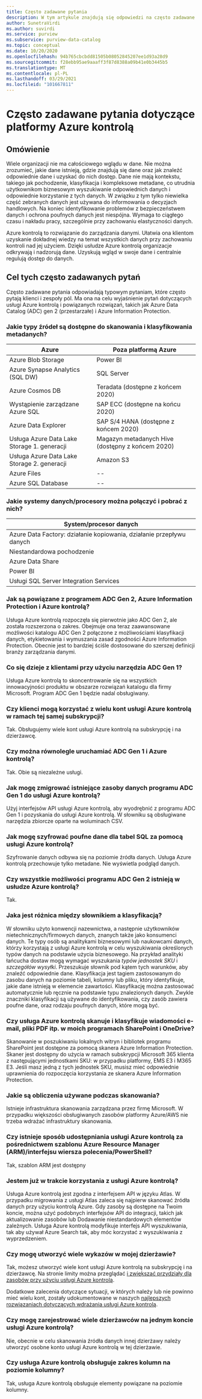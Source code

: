 ```yaml
---
title: Często zadawane pytania
description: W tym artykule znajdują się odpowiedzi na często zadawane pytania dotyczące usługi Azure kontrolą.
author: SunetraVirdi
ms.author: suvirdi
ms.service: purview
ms.subservice: purview-data-catalog
ms.topic: conceptual
ms.date: 10/20/2020
ms.openlocfilehash: 94b765cbcbdd81505b08052845207ee1d93a28d9
ms.sourcegitcommit: f28ebb95ae9aaaff3f87d8388a09b41e0b3445b5
ms.translationtype: MT
ms.contentlocale: pl-PL
ms.lasthandoff: 03/29/2021
ms.locfileid: "101667811"
---
```

# <a name="frequently-asked-questions-faq-about-azure-purview"></a>Często zadawane pytania dotyczące platformy Azure kontrolą

## <a name="overview"></a>Omówienie

Wiele organizacji nie ma całościowego wglądu w dane. Nie można zrozumieć, jakie dane istnieją, gdzie znajdują się dane oraz jak znaleźć odpowiednie dane i uzyskać do nich dostęp. Dane nie mają kontekstu, takiego jak pochodzenie, klasyfikacja i kompleksowe metadane, co utrudnia użytkownikom biznesowym wyszukiwanie odpowiednich danych i odpowiednie korzystanie z tych danych. W związku z tym tylko niewielka część zebranych danych jest używana do informowania o decyzjach handlowych. Na koniec identyfikowanie problemów z bezpieczeństwem danych i ochrona poufnych danych jest niespójna. Wymaga to ciągłego czasu i nakładu pracy, szczególnie przy zachowaniu elastyczności danych.

Azure kontrolą to rozwiązanie do zarządzania danymi. Ułatwia ona klientom uzyskanie dokładnej wiedzy na temat wszystkich danych przy zachowaniu kontroli nad jej użyciem. Dzięki usłudze Azure kontrolą organizacje odkrywają i nadzorują dane. Uzyskują wgląd w swoje dane i centralnie regulują dostęp do danych.

## <a name="purpose-of-this-faq"></a>Cel tych często zadawanych pytań

Często zadawane pytania odpowiadają typowym pytaniam, które często pytają klienci i zespoły pól. Ma ona na celu wyjaśnienie pytań dotyczących usługi Azure kontrolą i powiązanych rozwiązań, takich jak Azure Data Catalog (ADC) gen 2 (przestarzałe) i Azure Information Protection.

### <a name="what-are-the-source-types-available-for-metadata-scanning-and-classification"></a>Jakie typy źródeł są dostępne do skanowania i klasyfikowania metadanych?

|Azure|Poza platformą Azure|
|---------|---------|
|Azure Blob Storage|Power BI|
|Azure Synapse Analytics (SQL DW)|SQL Server |
|Azure Cosmos DB|Teradata (dostępne z końcem 2020)|
|Wystąpienie zarządzane Azure SQL|SAP ECC (dostępne na końcu 2020)|
|Azure Data Explorer|SAP S/4 HANA (dostępne z końcem 2020)|
|Usługa Azure Data Lake Storage 1. generacji|Magazyn metadanych Hive (dostępny z końcem 2020)|
|Usługa Azure Data Lake Storage 2. generacji|Amazon S3|
|Azure Files|--|
|Azure SQL Database|--|

### <a name="what-data-systemsprocessors-can-we-connect-and-get-lineage"></a>Jakie systemy danych/procesory można połączyć i pobrać z nich?

|System/procesor danych 
|---------
|Azure Data Factory: działanie kopiowania, działanie przepływu danych 
|Niestandardowa pochodzenie   
|Azure Data Share   
|Power BI    |
|Usługi SQL Server Integration Services  

### <a name="how-are-adc-gen-2-azure-information-protection-and-azure-purview-related"></a>Jak są powiązane z programem ADC Gen 2, Azure Information Protection i Azure kontrolą?

Usługa Azure kontrolą rozpoczęła się pierwotnie jako ADC Gen 2, ale została rozszerzona o zakres. Obejmuje ona teraz zaawansowane możliwości katalogu ADC Gen 2 połączone z możliwościami klasyfikacji danych, etykietowania i wymuszania zasad zgodności Azure Information Protection. Obecnie jest to bardziej ściśle dostosowane do szerszej definicji branży zarządzania danymi.

### <a name="what-happens-to-customers-using-adc-gen-1"></a>Co się dzieje z klientami przy użyciu narzędzia ADC Gen 1?

Usługa Azure kontrolą to skoncentrowanie się na wszystkich innowacyjności produktu w obszarze rozwiązań katalogu dla firmy Microsoft. Program ADC Gen 1 będzie nadal obsługiwany.

### <a name="can-customers-have-multiple-azure-purview-accounts-in-the-same-subscription"></a>Czy klienci mogą korzystać z wielu kont usługi Azure kontrolą w ramach tej samej subskrypcji?

Tak. Obsługujemy wiele kont usługi Azure kontrolą na subskrypcję i na dzierżawcę.

### <a name="can-i-run-adc-gen-1-and-azure-purview-in-parallel"></a>Czy można równolegle uruchamiać ADC Gen 1 i Azure kontrolą?

Tak. Obie są niezależne usługi.

### <a name="how-do-i-migrate-existing-adc-gen-1-data-assets-to-azure-purview"></a>Jak mogę zmigrować istniejące zasoby danych programu ADC Gen 1 do usługi Azure kontrolą?

Użyj interfejsów API usługi Azure kontrolą, aby wyodrębnić z programu ADC Gen 1 i pozyskania do usługi Azure kontrolą. W słowniku są obsługiwane narzędzia zbiorcze oparte na woluminach CSV.

### <a name="how-do-i-encrypt-sensitive-data-for-sql-tables-using-azure-purview"></a>Jak mogę szyfrować poufne dane dla tabel SQL za pomocą usługi Azure kontrolą?

Szyfrowanie danych odbywa się na poziomie źródła danych. Usługa Azure kontrolą przechowuje tylko metadane. Nie wyświetla podgląd danych.

### <a name="will-all-the-capabilities-of-adc-gen-2-exist-in-azure-purview"></a>Czy wszystkie możliwości programu ADC Gen 2 istnieją w usłudze Azure kontrolą?

Tak.

<!--## Is the data lineage feature available in Azure Purview?

Yes, but it's limited to the Azure Data Factory connector.

<!-- ## How can I scan SQL Server on-premises? 

Use the self-host integration runtime capability. !-->

<!--### What is the difference between classification in Azure SQL Database and classification in Azure Purview?

|Azure SQL DB classification  |Azure Purview classification  |
|---------|---------|
|Classification is based on SQL metadata from system catalogs. |Classification is based on Azure Purview's sampling technique by using the system-defined or custom-defined regex pattern.|
|Custom classification is supported.     |Custom classification is supported.         |
|Doesn't use Microsoft 365 system classifiers out of the box.    | Uses Microsoft 365 system classifiers out of the box.        |
-->

### <a name="whats-the-difference-between-a-glossary-and-classification"></a>Jaka jest różnica między słownikiem a klasyfikacją?

W słowniku użyto konwencji nazewnictwa, a następnie użytkowników nietechnicznych/firmowych danych, znanych także jako konsumenci danych. Te typy osób są analitykami biznesowymi lub naukowcami danych, którzy korzystają z usługi Azure kontrolą w celu wyszukiwania określonych typów danych na podstawie użycia biznesowego. Na przykład analityki łańcucha dostaw mogą wymagać wyszukania *typów jednostek SKU* i *szczegółów wysyłki*. Przeszukuje słownik pod kątem tych warunków, aby znaleźć odpowiednie dane.
Klasyfikacja jest tagiem zastosowanym do zasobu danych na poziomie tabeli, kolumny lub pliku, który identyfikuje, jakie dane istnieją w elemencie zawartości. Klasyfikację można zastosować automatycznie lub ręcznie na podstawie typu znalezionych danych. Zwykle znaczniki klasyfikacji są używane do identyfikowania, czy zasób zawiera poufne dane, oraz rodzaju poufnych danych, które mogą być.

### <a name="does-azure-purview-scan-and-classify-emails-pdfs-etc-in-my-sharepoint-and-onedrive"></a>Czy usługa Azure kontrolą skanuje i klasyfikuje wiadomości e-mail, pliki PDF itp. w moich programach SharePoint i OneDrive?

Skanowanie w poszukiwaniu lokalnych witryn i bibliotek programu SharePoint jest dostępne za pomocą skanera Azure Information Protection. Skaner jest dostępny do użycia w ramach subskrypcji Microsoft 365 klienta z następującymi jednostkami SKU: w przypadku platformy, EMS E3 i M365 E3. Jeśli masz jedną z tych jednostek SKU, musisz mieć odpowiednie uprawnienia do rozpoczęcia korzystania ze skanera Azure Information Protection.

<!--### What is the difference between classifications and sensitivity labels in Azure Purview?

Azure Purview's data governance solution is based on the Apache Atlas framework. As defined by Atlas, classification is a way to identify the contents of an asset (table or file) or an entity (table column or structured file). This classification becomes a metadata property that allows Azure Purview to understand the data within each asset and govern and protect them.

Sensitivity labels are a Microsoft 365 concept that resembles classification at the asset level. You create a label with a collection of classifications applied at the asset or entity level.

Atlas-centric customers will see no real distinction between classifications and labels. To these customers, everything is a classification and labels aren't needed.

Security-focused customers will see a distinction between classification and labeling, but only because in Microsoft 365 the classifications aren't exposed directly to the user; only labels are visible. So, similar to Atlas, Office 365 security customers don't need to deal with both entities.
-->

### <a name="what-is-the-compute-used-for-the-scan"></a>Jakie są obliczenia używane podczas skanowania?
Istnieje infrastruktura skanowania zarządzana przez firmę Microsoft. W przypadku większości obsługiwanych zasobów platformy Azure/AWS nie trzeba wdrażać infrastruktury skanowania.

### <a name="is-there-a-way-to-provision-azure-purview-via-azure-resource-manager-arm-template--cli--powershell"></a>Czy istnieje sposób udostępniania usługi Azure kontrolą za pośrednictwem szablonu Azure Resource Manager (ARM)/interfejsu wiersza polecenia/PowerShell?

Tak, szablon ARM jest dostępny

<!--### Does Azure Purview support guest users in AAD?-->

### <a name="im-already-using-atlas-can-i-easily-move-to-azure-purview"></a>Jestem już w trakcie korzystania z usługi Azure kontrolą?

Usługa Azure kontrolą jest zgodna z interfejsem API w języku Atlas. W przypadku migrowania z usługi Atlas zaleca się najpierw skanować źródła danych przy użyciu kontrolą Azure. Gdy zasoby są dostępne na Twoim koncie, można użyć podobnych interfejsów API do integracji, takich jak aktualizowanie zasobów lub Dodawanie niestandardowych elementów zależnych. Usługa Azure kontrolą modyfikuje interfejs API wyszukiwania, tak aby używał Azure Search tak, aby móc korzystać z wyszukiwania z wyprzedzeniem.

### <a name="can-i-create-multiple-catalogs-in-my-tenant"></a>Czy mogę utworzyć wiele wykazów w mojej dzierżawie?

Tak, możesz utworzyć wiele kont usługi Azure kontrolą na subskrypcję i na dzierżawcę. Na stronie limity można przeglądać [i zwiększać przydziały dla zasobów przy użyciu usługi Azure kontrolą](how-to-manage-quotas.md).

Dodatkowe zalecenia dotyczące sytuacji, w których należy lub nie powinno mieć wielu kont, zostały udokumentowane w naszych [najlepszych rozwiązaniach dotyczących wdrażania usługi Azure kontrolą](deployment-best-practices.md).

### <a name="can-i-register-multiple-tenants-within-a-single-azure-purview-account"></a>Czy mogę zarejestrować wiele dzierżawców na jednym koncie usługi Azure kontrolą?

Nie, obecnie w celu skanowania źródła danych innej dzierżawy należy utworzyć osobne konto usługi Azure kontrolą w tej dzierżawie.

### <a name="does-azure-purview-support-column-level-lineage"></a>Czy usługa Azure kontrolą obsługuje zakres kolumn na poziomie kolumny?

Tak, usługa Azure kontrolą obsługuje elementy powiązane na poziomie kolumny.